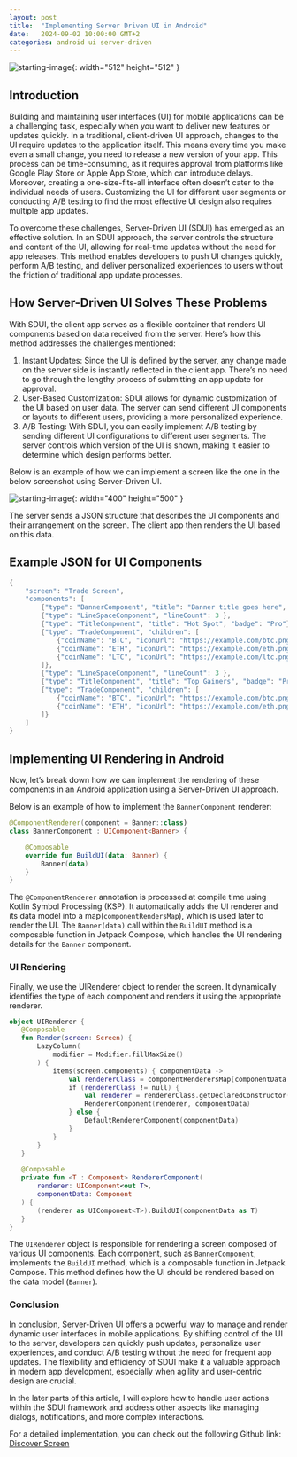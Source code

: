 ```yaml
---
layout: post
title:  "Implementing Server Driven UI in Android"
date:   2024-09-02 10:00:00 GMT+2
categories: android ui server-driven
---
```

![starting-image](/assets/images/post/server_driven_ui.webp){: width="512" height="512" }

## Introduction
Building and maintaining user interfaces (UI) for mobile applications can be a challenging task, especially when you want to deliver new features or updates quickly. In a traditional, client-driven UI approach, changes to the UI require updates to the application itself. This means every time you make even a small change, you need to release a new version of your app. This process can be time-consuming, as it requires approval from platforms like Google Play Store or Apple App Store, which can introduce delays.
Moreover, creating a one-size-fits-all interface often doesn’t cater to the individual needs of users. Customizing the UI for different user segments or conducting A/B testing to find the most effective UI design also requires multiple app updates.

To overcome these challenges, Server-Driven UI (SDUI) has emerged as an effective solution. In an SDUI approach, the server controls the structure and content of the UI, allowing for real-time updates without the need for app releases. This method enables developers to push UI changes quickly, perform A/B testing, and deliver personalized experiences to users without the friction of traditional app update processes.

## How Server-Driven UI Solves These Problems
With SDUI, the client app serves as a flexible container that renders UI components based on data received from the server. Here’s how this method addresses the challenges mentioned:

1. Instant Updates: Since the UI is defined by the server, any change made on the server side is instantly reflected in the client app. There’s no need to go through the lengthy process of submitting an app update for approval.
2. User-Based Customization: SDUI allows for dynamic customization of the UI based on user data. The server can send different UI components or layouts to different users, providing a more personalized experience.
3. A/B Testing: With SDUI, you can easily implement A/B testing by sending different UI configurations to different user segments. The server controls which version of the UI is shown, making it easier to determine which design performs better.

Below is an example of how we can implement a screen like the one in the below screenshot using Server-Driven UI.

![starting-image](/assets/images/post/server_driven_phone_screenshot.webp){: width="400" height="500" }

The server sends a JSON structure that describes the UI components and their arrangement on the screen. The client app then renders the UI based on this data.

## Example JSON for UI Components
```kotlin
{
    "screen": "Trade Screen",
    "components": [
        {"type": "BannerComponent", "title": "Banner title goes here", "description": ["Description line 1", "Description line 2"], "iconUrl": "https://example_ui.com/icon.png"},
        {"type": "LineSpaceComponent", "lineCount": 3 },
        {"type": "TitleComponent", "title": "Hot Spot", "badge": "Pro"},
        {"type": "TradeComponent", "children": [
            {"coinName": "BTC", "iconUrl": "https://example.com/btc.png", "price": "345.123", "change": "-4.65"},
            {"coinName": "ETH", "iconUrl": "https://example.com/eth.png", "price": "234.567", "change": "-3.2"},
            {"coinName": "LTC", "iconUrl": "https://example.com/ltc.png", "price": "123.456", "change": "-2.13"}
        ]},
        {"type": "LineSpaceComponent", "lineCount": 3 },
        {"type": "TitleComponent", "title": "Top Gainers", "badge": "Pro"},
        {"type": "TradeComponent", "children": [
            {"coinName": "BTC", "iconUrl": "https://example.com/btc.png", "price": "345.123", "change": "1.2"},
            {"coinName": "ETH", "iconUrl": "https://example.com/eth.png", "price": "234.567", "change": "0.5"}
        ]}
    ]
}
```
## Implementing UI Rendering in Android
Now, let’s break down how we can implement the rendering of these components in an Android application using a Server-Driven UI approach.

Below is an example of how to implement the `BannerComponent` renderer:

```kotlin
@ComponentRenderer(component = Banner::class)
class BannerComponent : UIComponent<Banner> {

    @Composable
    override fun BuildUI(data: Banner) {
        Banner(data)
    }
}
```

The `@ComponentRenderer` annotation is processed at compile time using Kotlin Symbol Processing (KSP). It automatically adds the UI renderer and its data model into a map(`componentRendersMap`), which is used later to render the UI. The `Banner(data)` call within the `BuildUI` method is a composable function in Jetpack Compose, which handles the UI rendering details for the `Banner` component.

### UI Rendering
Finally, we use the UIRenderer object to render the screen. It dynamically identifies the type of each component and renders it using the appropriate renderer.
 ```kotlin
object UIRenderer {
    @Composable
    fun Render(screen: Screen) {
        LazyColumn(
            modifier = Modifier.fillMaxSize()
        ) {
            items(screen.components) { componentData ->
                val rendererClass = componentRenderersMap[componentData::class.java]
                if (rendererClass != null) {
                    val renderer = rendererClass.getDeclaredConstructor().newInstance()
                    RendererComponent(renderer, componentData)
                } else {
                    DefaultRendererComponent(componentData)
                }
            }
        }
    }

    @Composable
    private fun <T : Component> RendererComponent(
        renderer: UIComponent<out T>,
        componentData: Component
    ) {
        (renderer as UIComponent<T>).BuildUI(componentData as T)
    }
}
```
The `UIRenderer` object is responsible for rendering a screen composed of various UI components. Each component, such as `BannerComponent`, implements the `BuildUI` method, which is a composable function in Jetpack Compose. This method defines how the UI should be rendered based on the data model (`Banner`).

### Conclusion
In conclusion, Server-Driven UI offers a powerful way to manage and render dynamic user interfaces in mobile applications. By shifting control of the UI to the server, developers can quickly push updates, personalize user experiences, and conduct A/B testing without the need for frequent app updates. The flexibility and efficiency of SDUI make it a valuable approach in modern app development, especially when agility and user-centric design are crucial.

In the later parts of this article, I will explore how to handle user actions within the SDUI framework and address other aspects like managing dialogs, notifications, and more complex interactions.

For a detailed implementation, you can check out the following Github link:
[Discover Screen](https://github.com/ymatinfard/Crypto/tree/develop/app/src/main/java/com/matin/youtech/crypto/ui/screen/discover)
